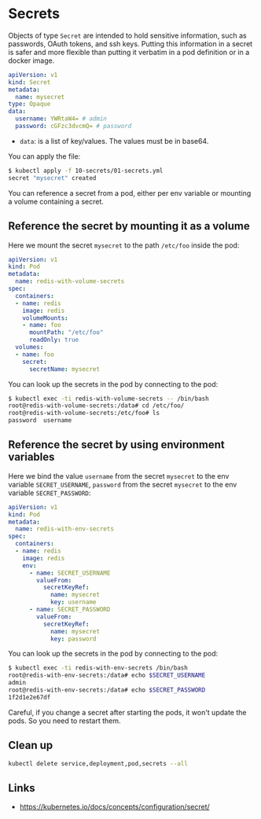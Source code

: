 # Secrets

Objects of type `Secret` are intended to hold sensitive information, such as passwords, OAuth tokens, and ssh keys. Putting this information in a secret is safer and more flexible than putting it verbatim in a pod definition or in a docker image.

```yml
apiVersion: v1
kind: Secret
metadata:
  name: mysecret
type: Opaque
data:
  username: YWRtaW4= # admin
  password: cGFzc3dvcmQ= # password
```

* `data`: is a list of key/values. The values must be in base64.

You can apply the file:

```sh
$ kubectl apply -f 10-secrets/01-secrets.yml
secret "mysecret" created
```

You can reference a secret from a pod, either per env variable or mounting a volume containing a secret.

## Reference the secret by mounting it as a volume

Here we mount the secret `mysecret` to the path `/etc/foo` inside the pod:

```yml
apiVersion: v1
kind: Pod
metadata:
  name: redis-with-volume-secrets
spec:
  containers:
  - name: redis
    image: redis
    volumeMounts:
    - name: foo
      mountPath: "/etc/foo"
      readOnly: true
  volumes:
  - name: foo
    secret:
      secretName: mysecret
```

You can look up the secrets in the pod by connecting to the pod:

```sh
$ kubectl exec -ti redis-with-volume-secrets -- /bin/bash
root@redis-with-volume-secrets:/data# cd /etc/foo/
root@redis-with-volume-secrets:/etc/foo# ls
password  username
```

## Reference the secret by using environment variables

Here we bind the value `username` from the secret `mysecret` to the env variable `SECRET_USERNAME`,
`password` from the secret `mysecret` to the env variable `SECRET_PASSWORD`:

```yml
apiVersion: v1
kind: Pod
metadata:
  name: redis-with-env-secrets
spec:
  containers:
  - name: redis
    image: redis
    env:
      - name: SECRET_USERNAME
        valueFrom:
          secretKeyRef:
            name: mysecret
            key: username
      - name: SECRET_PASSWORD
        valueFrom:
          secretKeyRef:
            name: mysecret
            key: password
```

You can look up the secrets in the pod by connecting to the pod:

```sh
$ kubectl exec -ti redis-with-env-secrets /bin/bash
root@redis-with-env-secrets:/data# echo $SECRET_USERNAME
admin
root@redis-with-env-secrets:/data# echo $SECRET_PASSWORD
1f2d1e2e67df
```

Careful, if you change a secret after starting the pods, it won't update the pods. So you need to restart them.

## Clean up

```sh
kubectl delete service,deployment,pod,secrets --all
```

## Links

* https://kubernetes.io/docs/concepts/configuration/secret/
